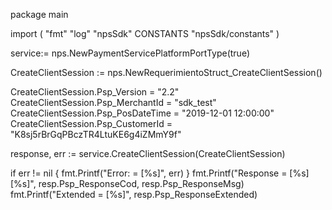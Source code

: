 package main

import (
        "fmt"
        "log"
        "npsSdk"
        CONSTANTS "npsSdk/constants"
)

service:= nps.NewPaymentServicePlatformPortType(true)

CreateClientSession := nps.NewRequerimientoStruct_CreateClientSession()

CreateClientSession.Psp_Version = "2.2"
CreateClientSession.Psp_MerchantId = "sdk_test"
CreateClientSession.Psp_PosDateTime = "2019-12-01 12:00:00"
CreateClientSession.Psp_CustomerId = "K8sj5rBrGqPBczTR4LtuKE6g4iZMmY9f"

response, err := service.CreateClientSession(CreateClientSession)

if err != nil {
    fmt.Printf("Error: = [%s]", err)
}
fmt.Printf("Response = [%s] [%s]", resp.Psp_ResponseCod, resp.Psp_ResponseMsg)
fmt.Printf("Extended = [%s]", resp.Psp_ResponseExtended)



